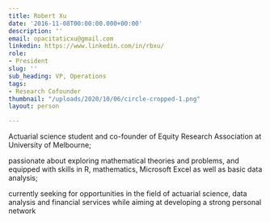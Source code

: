 ```yaml
---
title: Robert Xu
date: '2016-11-08T00:00:00.000+00:00'
description: ''
email: opacitaticxu@gmail.com
linkedin: https://www.linkedin.com/in/rbxu/
role:
- President
slug: ''
sub_heading: VP, Operations
tags:
- Research Cofounder
thumbnail: "/uploads/2020/10/06/circle-cropped-1.png"
layout: person

---
```

Actuarial science student and co-founder of Equity Research Association at University of Melbourne;

passionate about exploring mathematical theories and problems, and equipped with skills in R, mathematics, Microsoft Excel as well as basic data analysis;

currently seeking for opportunities in the field of actuarial science, data analysis and financial services while aiming at developing a strong personal network